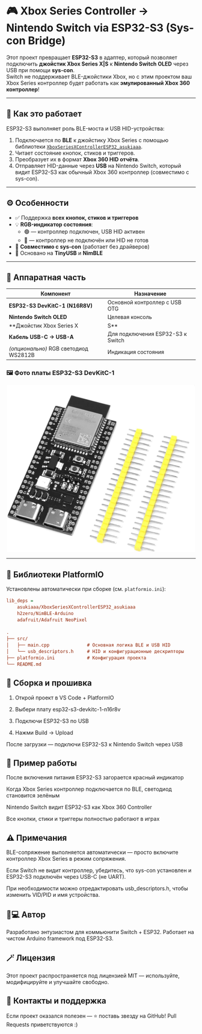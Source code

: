 # 🎮 Xbox Series Controller → Nintendo Switch via ESP32-S3 (Sys-con Bridge)

Этот проект превращает **ESP32-S3** в адаптер, который позволяет подключить **джойстик Xbox Series X|S** к **Nintendo Switch OLED** через USB при помощи **sys-con**.  
Switch не поддерживает BLE-джойстики Xbox, но с этим проектом ваш Xbox Series контроллер будет работать как **эмулированный Xbox 360 контроллер**!

---

## 🧠 Как это работает

ESP32-S3 выполняет роль BLE-моста и USB HID-устройства:
1. Подключается по **BLE** к джойстику Xbox Series с помощью библиотеки [`XboxSeriesXControllerESP32_asukiaaa`](https://github.com/asukiaaa/XboxSeriesXControllerESP32_asukiaaa).
2. Читает состояние кнопок, стиков и триггеров.
3. Преобразует их в формат **Xbox 360 HID отчёта**.
4. Отправляет HID-данные через **USB** на Nintendo Switch, который видит ESP32-S3 как обычный Xbox 360 контроллер (совместимо с sys-con).

---

## ⚙️ Особенности

- ✅ Поддержка **всех кнопок, стиков и триггеров**
- 💡 **RGB-индикатор состояния**:
  - 🟢 — контроллер подключен, USB HID активен  
  - 🔴 — контроллер не подключён или HID не готов
- 🔌 **Совместимо с sys-con** (работает без драйверов)
- 🧩 Основано на **TinyUSB** и **NimBLE**

---

## 🧰 Аппаратная часть

| Компонент | Назначение |
|------------|------------|
| **ESP32-S3 DevKitC-1 (N16R8V)** | Основной контроллер с USB OTG |
| **Nintendo Switch OLED** | Целевая консоль |
| **Джойстик Xbox Series X|S** | Источник BLE-сигнала |
| **Кабель USB-C → USB-A** | Для подключения ESP32-S3 к Switch |
| *(опционально)* RGB светодиод WS2812B | Индикация состояния |

### 🖼️ Фото платы ESP32-S3 DevKitC-1
<p align="center">
  <img src="https://github.com/sentyay/Xbox_series-NintendoSW/raw/main/images/esp32s3.jpg" alt="ESP32-S3 DevKitC-1" width="500"/>
</p>

---

## 🧩 Библиотеки PlatformIO

Установлены автоматически при сборке (см. `platformio.ini`):

```ini
lib_deps =
    asukiaaa/XboxSeriesXControllerESP32_asukiaaa
    h2zero/NimBLE-Arduino
    adafruit/Adafruit NeoPixel

.
├── src/
│   ├── main.cpp              # Основная логика BLE и USB HID
│   └── usb_descriptors.h     # HID и конфигурационные дескрипторы
├── platformio.ini            # Конфигурация проекта
└── README.md
```

## 🚀 Сборка и прошивка

1. Открой проект в VS Code + PlatformIO

2. Выбери плату esp32-s3-devkitc-1-n16r8v

3. Подключи ESP32-S3 по USB

4. Нажми Build → Upload

После загрузки — подключи ESP32-S3 к Nintendo Switch через USB

## 🧩 Пример работы

После включения питания ESP32-S3 загорается красный индикатор

Когда Xbox Series контроллер подключается по BLE, светодиод становится зелёным

Nintendo Switch видит ESP32-S3 как Xbox 360 Controller

Все кнопки, стики и триггеры полностью работают в играх

## ⚠️ Примечания

BLE-сопряжение выполняется автоматически — просто включите контроллер Xbox Series в режим сопряжения.

Если Switch не видит контроллер, убедитесь, что sys-con установлен и ESP32-S3 подключён через USB-C (не UART).

При необходимости можно отредактировать usb_descriptors.h, чтобы изменить VID/PID и имя устройства.

## 🧑💻 Автор

Разработано энтузиастом для коммьюнити Switch + ESP32.
Работает на чистом Arduino framework под ESP32-S3.

## 🪄 Лицензия

Этот проект распространяется под лицензией MIT — используйте, модифицируйте и улучшайте свободно.

## 💬 Контакты и поддержка

Если проект оказался полезен — ⭐ поставь звезду на GitHub!
Pull Requests приветствуются :)
